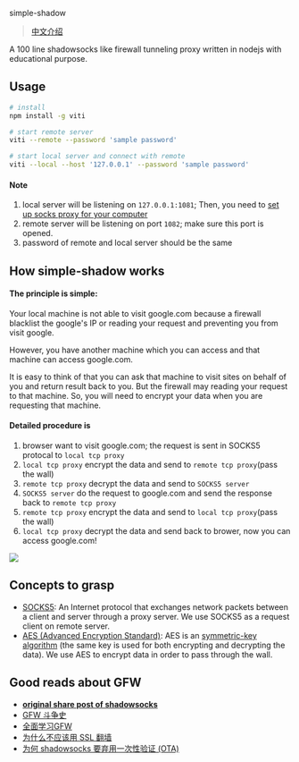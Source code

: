  simple-shadow

> [中文介绍](./README_CN.md)

A 100 line shadowsocks like firewall tunneling proxy written in nodejs with educational purpose.

## Usage

```bash
# install
npm install -g viti

# start remote server
viti --remote --password 'sample password'

# start local server and connect with remote
viti --local --host '127.0.0.1' --password 'sample password'
```

#### Note
1. local server will be listening on `127.0.0.1:1081`; Then, you need to [set up socks proxy for your computer](https://github.com/timqian/my-notes/issues/149)
1. remote server will be listening on port `1082`; make sure this port is opened.
1. password of remote and local server should be the same

## How simple-shadow works
#### The principle is simple:

Your local machine is not able to visit google.com because a firewall blacklist the google's IP or reading your request and preventing you from visit google. 

However, you have another machine which you can access and that machine can access google.com.

It is easy to think of that you can ask that machine to visit sites on behalf of you and return result back to you.
But the firewall may reading your request to that machine. So, you will need to encrypt your data when you are requesting that machine.

#### Detailed procedure is
1. browser want to visit google.com; the request is sent in SOCKS5 protocal to `local tcp proxy`
1. `local tcp proxy` encrypt the data and send to `remote tcp proxy`(pass the wall)
1. `remote tcp proxy` decrypt the data and send to `SOCKS5 server`
1. `SOCKS5 server` do the request to google.com and send the response back to `remote tcp proxy`
1. `remote tcp proxy` encrypt the data and send to `local tcp proxy`(pass the wall)
1. `local tcp proxy` decrypt the data and send back to brower, now you can access google.com!

![](./assets/structure.png)

## Concepts to grasp
- [SOCKS5](https://en.wikipedia.org/wiki/SOCKS): An Internet protocol that exchanges network packets between a client and server through a proxy server. We use SOCKS5 as a request client on remote server.
- [AES (Advanced Encryption Standard)](https://en.wikipedia.org/wiki/Advanced_Encryption_Standard): AES is an [symmetric-key algorithm](https://en.wikipedia.org/wiki/Symmetric-key_algorithm) (the same key is used for both encrypting and decrypting the data). We use AES to encrypt data in order to pass through the wall.

## Good reads about GFW

- [**original share post of shadowsocks**](https://www.v2ex.com/t/32777?p=2)
- [GFW 斗争史](https://blog.yandere.moe/moe/gfw-vs-proxy/97.html)
- [全面学习GFW](https://cokebar.info/archives/253)
- [为什么不应该用 SSL 翻墙](https://gist.github.com/clowwindy/5947691)
- [为何 shadowsocks 要弃用一次性验证 (OTA)](https://blessing.studio/why-do-shadowsocks-deprecate-ota/)
